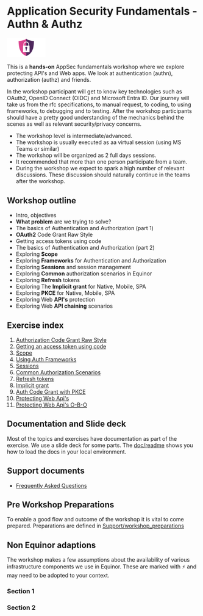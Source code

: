 # Application Security Fundamentals - Authn & Authz

<img src="doc/content/images/Web-Security-Shield.png" alt="Web Security Shield CC4 PNGALL" width="20%"/>

This is a **hands-on** AppSec fundamentals workshop where we explore protecting API's and Web apps. We look at authentication (authn), authorization (authz) and friends.

In the workshop participant will get to know key technologies such as OAuth2, OpenID Connect (OIDC) and Microsoft Entra ID. Our journey will take us from the rfc specifications, to manual request, to coding, to using frameworks, to debugging and to testing. After the workshop participants should have a pretty good understanding of the mechanics behind the scenes as well as relevant security/privacy concerns.

* The workshop level is intermediate/advanced.
* The workshop is usually executed as aa virtual session (using MS Teams or similar)
* The workshop will be organized as 2 full days sessions.
* It recommended that more than one person participate from a team.
* During the workshop we expect to spark a high number of relevant discussions. These discussion should naturally continue in the teams after the workshop.

## Workshop outline

* Intro, objectives
* **What problem** are we trying to solve?
* The basics of Authentication and Authorization (part 1)
* **OAuth2** Code Grant Raw Style
* Getting access tokens using code
* The basics of Authentication and Authorization (part 2)
* Exploring **Scope**
* Exploring **Frameworks** for Authentication and Authorization
* Exploring **Sessions** and session management
* Exploring **Common** authorization scenarios in Equinor
* Exploring **Refresh** tokens
* Exploring The **Implicit grant** for Native, Mobile, SPA
* Exploring **PKCE** for Native, Mobile, SPA
* Exploring Web **API's** protection
* Exploring Web **API chaining** scenarios


## Exercise index

1. [Authorization Code Grant Raw Style](ex-01/readme.md)
2. [Getting an access token using code](ex-02/readme.md)
3. [Scope](ex-03/readme.md)
4. [Using Auth Frameworks](ex-04/readme.md)
5. [Sessions](ex-05/readme.md)
6. [Common Authorization Scenarios](ex-06/readme.md)
7. [Refresh tokens](ex-07/readme.md)
8. [Implicit grant](ex-08/readme.md)
9. [Auth Code Grant with PKCE](ex-09/readme.md)
10. [Protecting Web Api's](ex-10/readme.md)
11. [Protecting Web Api's O-B-O](ex-11/readme.md)

## Documentation and Slide deck

Most of the topics and exercises have documentation as part of the exercise. We use a slide deck for some parts. The [doc/readme](doc/readme.md) shows you how to load the docs in your local environment.

## Support documents

* [Frequently Asked Questions](Support/faq.md)
  
## Pre Workshop Preparations

To enable a good flow and outcome of the workshop it is vital to come prepared. Preparations are defined in [Support/workshop_preparations](Support/workshop_preparations.md)

## Non Equinor adaptions

The workshop makes a few assumptions about the availability of various infrastructure components we use in Equinor. These are marked with ⚡️ and may need to be adopted to your context.

### Section 1

### Section 2